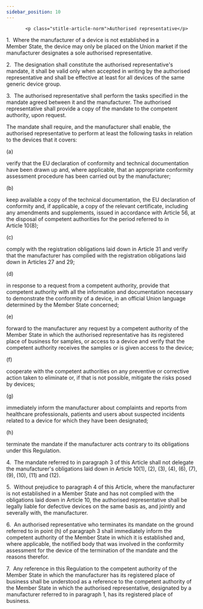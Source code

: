 ```yaml
---
sidebar_position: 10
---
```

           <p class="stitle-article-norm">Authorised representative</p>
   <p class="norm">1.&nbsp;&nbsp;Where the manufacturer of a device is 
not established in a Member&nbsp;State, the device may only be placed on
 the Union market if the manufacturer designates a sole authorised 
representative.</p>
   <p class="norm">2.&nbsp;&nbsp;The designation shall constitute the 
authorised representative's mandate, it shall be valid only when 
accepted in writing by the authorised representative and shall be 
effective at least for all devices of the same generic device group.</p>
   <p class="norm">3.&nbsp;&nbsp;The authorised representative shall 
perform the tasks specified in the mandate agreed between it and the 
manufacturer. The authorised representative shall provide a copy of the 
mandate to the competent authority, upon request.</p>
   <p class="norm">The mandate shall require, and the manufacturer shall
 enable, the authorised representative to perform at least the following
 tasks in relation to the devices that it covers:</p>
   <div class="grid-container grid-list">
      <div class="list grid-list-column-1">
         <span>(a)&nbsp;</span>
      </div>
      <div class="grid-list-column-2">
         <p class="norm">verify that the EU declaration of conformity 
and technical documentation have been drawn up and, where applicable, 
that an appropriate conformity assessment procedure has been carried out
 by the manufacturer;</p>
      </div>
   </div>
   <div class="grid-container grid-list">
      <div class="list grid-list-column-1">
         <span>(b)&nbsp;</span>
      </div>
      <div class="grid-list-column-2">
         <p class="norm">keep available a copy of the technical 
documentation, the EU declaration of conformity and, if applicable, a 
copy of the relevant certificate, including any amendments and 
supplements, issued in accordance with Article&nbsp;56, at the disposal 
of competent authorities for the period referred to in 
Article&nbsp;10(8);</p>
      </div>
   </div>
   <div class="grid-container grid-list">
      <div class="list grid-list-column-1">
         <span>(c)&nbsp;</span>
      </div>
      <div class="grid-list-column-2">
         <p class="norm">comply with the registration obligations laid 
down in Article&nbsp;31 and verify that the manufacturer has complied 
with the registration obligations laid down in Articles&nbsp;27 and 29;</p>
      </div>
   </div>
   <div class="grid-container grid-list">
      <div class="list grid-list-column-1">
         <span>(d)&nbsp;</span>
      </div>
      <div class="grid-list-column-2">
         <p class="norm">in response to a request from a competent 
authority, provide that competent authority with all the information and
 documentation necessary to demonstrate the conformity of a device, in 
an official Union language determined by the Member&nbsp;State 
concerned;</p>
      </div>
   </div>
   <div class="grid-container grid-list">
      <div class="list grid-list-column-1">
         <span>(e)&nbsp;</span>
      </div>
      <div class="grid-list-column-2">
         <p class="norm">forward to the manufacturer any request by a 
competent authority of the Member&nbsp;State in which the authorised 
representative has its registered place of business for samples, or 
access to a device and verify that the competent authority receives the 
samples or is given access to the device;</p>
      </div>
   </div>
   <div class="grid-container grid-list">
      <div class="list grid-list-column-1">
         <span>(f)&nbsp;</span>
      </div>
      <div class="grid-list-column-2">
         <p class="norm">cooperate with the competent authorities on any
 preventive or corrective action taken to eliminate or, if that is not 
possible, mitigate the risks posed by devices;</p>
      </div>
   </div>
   <div class="grid-container grid-list">
      <div class="list grid-list-column-1">
         <span>(g)&nbsp;</span>
      </div>
      <div class="grid-list-column-2">
         <p class="norm">immediately inform the manufacturer about 
complaints and reports from healthcare professionals, patients and users
 about suspected incidents related to a device for which they have been 
designated;</p>
      </div>
   </div>
   <div class="grid-container grid-list">
      <div class="list grid-list-column-1">
         <span>(h)&nbsp;</span>
      </div>
      <div class="grid-list-column-2">
         <p class="norm">terminate the mandate if the manufacturer acts contrary to its obligations under this Regulation.</p>
      </div>
   </div>
   <p class="norm">4.&nbsp;&nbsp;The mandate referred to in 
paragraph&nbsp;3 of this Article&nbsp;shall not delegate the 
manufacturer's obligations laid down in Article&nbsp;10(1), (2), (3), 
(4), (6), (7), (9), (10), (11) and (12).</p>
   <p class="norm">5.&nbsp;&nbsp;Without prejudice to paragraph&nbsp;4 
of this Article, where the manufacturer is not established in a 
Member&nbsp;State and has not complied with the obligations laid down in
 Article&nbsp;10, the authorised representative shall be legally liable 
for defective devices on the same basis as, and jointly and severally 
with, the manufacturer.</p>
   <p class="norm">6.&nbsp;&nbsp;An authorised representative who 
terminates its mandate on the ground referred to in point&nbsp;(h) of 
paragraph&nbsp;3 shall immediately inform the competent authority of the
 Member&nbsp;State in which it is established and, where applicable, the
 notified body that was involved in the conformity assessment for the 
device of the termination of the mandate and the reasons therefor.</p>
   <p class="norm">7.&nbsp;&nbsp;Any reference in this Regulation to the
 competent authority of the Member&nbsp;State in which the manufacturer 
has its registered place of business shall be understood as a reference 
to the competent authority of the Member&nbsp;State in which the 
authorised representative, designated by a manufacturer referred to in 
paragraph&nbsp;1, has its registered place of business.</p>